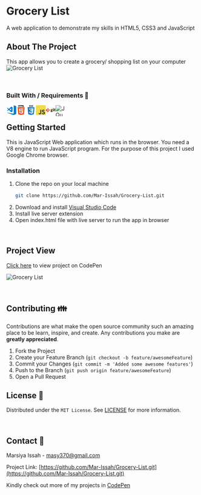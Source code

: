 # Grocery List
A web application to demonstrate my skills in HTML5, CSS3 and JavaScript

## About The Project
This app allows you to create a grocery/ shopping list on your computer
![Grocery List](https://res.cloudinary.com/dytnpjxrd/image/upload/v1617543117/My%20Website%20Projects/grocery_list_j3tlg6.png)


<br>

### Built With / Requirements :construction_worker:
<img align="left" alt="Visual Studio Code" width="26px" src="https://raw.githubusercontent.com/github/explore/80688e429a7d4ef2fca1e82350fe8e3517d3494d/topics/visual-studio-code/visual-studio-code.png" />
<img align="left" alt="HTML5" width="26px" src="https://raw.githubusercontent.com/github/explore/80688e429a7d4ef2fca1e82350fe8e3517d3494d/topics/html/html.png" />
<img align="left" alt="CSS3" width="26px" src="https://raw.githubusercontent.com/github/explore/80688e429a7d4ef2fca1e82350fe8e3517d3494d/topics/css/css.png" />
<img align="left" alt="JavaScript" width="26px" src="https://raw.githubusercontent.com/github/explore/80688e429a7d4ef2fca1e82350fe8e3517d3494d/topics/javascript/javascript.png" />
<img align="left" alt="Git" width="26px" src="https://raw.githubusercontent.com/github/explore/80688e429a7d4ef2fca1e82350fe8e3517d3494d/topics/git/git.png" />
<img align="left" alt="JQuery" width="26px" height="29px" src="https://res.cloudinary.com/dytnpjxrd/image/upload/v1617385396/My%20Website%20Projects/jquery_vbuiyc.png" />


<br>

<!-- GETTING STARTED -->

## Getting Started
This is JavaScript Web application which runs in the browser. You need a V8 engine to run JavaScript program. For the purpose of this project I used Google Chrome browser.

### Installation

1. Clone the repo on your local machine
   ```sh
   git clone https://github.com/Mar-Issah/Grocery-List.git
   ```
2. Download and install [Visual Studio Code](https://code.visualstudio.com/)
3. Install live server extension
4. Open index.html file with live server to run the app in browser


<br>

<!-- USAGE EXAMPLES -->

## Project View

[Click here](https://codepen.io/marsiya-issah/full/ZELyEZb) to view project on CodePen

![Grocery List](https://res.cloudinary.com/dytnpjxrd/image/upload/v1617543115/My%20Website%20Projects/grocery_list2_sccjhi.png)


<br>
<!-- CONTRIBUTING -->

## Contributing :family:

Contributions are what make the open source community such an amazing place to be learn, inspire, and create. Any contributions you make are **greatly appreciated**.

1. Fork the Project
2. Create your Feature Branch (`git checkout -b feature/awesomeFeature`)
3. Commit your Changes (`git commit -m 'Added some awesome features'`)
4. Push to the Branch (`git push origin feature/awesomeFeature`)
5. Open a Pull Request
   <br>

<!-- LICENSE -->

## License :page_facing_up:

Distributed under the `MIT License`. See [LICENSE](https://choosealicense.com/licenses/mit/) for more information.

<!-- CONTACT -->

<br>

## Contact :e-mail:

Marsiya Issah - masy370@gmail.com

Project Link: [https://github.com/Mar-Issah/Grocery-List.git](https://github.com/Mar-Issah/Grocery-List.git)

Kindly check out more of my projects in [CodePen](https://codepen.io/your-work/)





